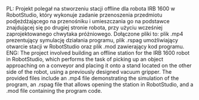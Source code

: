 PL:
Projekt polegał na stworzeniu stacji offline dla robota IRB 1600 w RobotStudio, który wykonuje zadanie przenoszenia przedmiotu podjeżdżającego na przenośniku i umieszczania go na podstawce znajdującej się po drugiej stronie robota, przy użyciu wcześniej zaprojektowanego chwytaka próżniowego. Dołączone pliki to: plik .mp4 prezentujący symulację działania programu, plik .rspag umożliwiający otwarcie stacji w RobotStudio oraz plik .mod zawierający kod programu.<br>
ENG:
The project involved building an offline station for the IRB 1600 robot in RobotStudio, which performs the task of picking up an object approaching on a conveyor and placing it onto a stand located on the other side of the robot, using a previously designed vacuum gripper. The provided files include an .mp4 file demonstrating the simulation of the program, an .rspag file that allows opening the station in RobotStudio, and a .mod file containing the program code.
